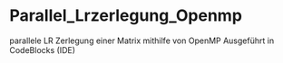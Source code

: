 # Parallel_Lrzerlegung_Openmp
parallele LR Zerlegung einer Matrix mithilfe von OpenMP
Ausgeführt in CodeBlocks (IDE) 

